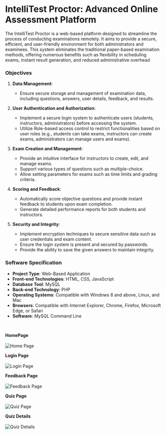 # IntelliTest Proctor: Advanced Online Assessment Platform
The IntelliTest Proctor is a web-based platform designed to streamline the process of conducting examinations remotely. It aims to provide a secure, efficient, and user-friendly environment for both administrators and examinees. This system eliminates the traditional paper-based examination methods, offering numerous benefits such as flexibility in scheduling exams, instant result generation, and reduced administrative overhead

### Objectives

1. **Data Management**:
   - Ensure secure storage and management of examination data, including questions, answers, user details, feedback, and results.

2. **User Authentication and Authorization**:
   - Implement a secure login system to authenticate users (students, instructors, administrators) before accessing the system.
   - Utilize Role-based access control to restrict functionalities based on user roles (e.g., students can take exams, instructors can create exams, administrators can manage users and exams).

3. **Exam Creation and Management**:
   - Provide an intuitive interface for instructors to create, edit, and manage exams.
   - Support various types of questions such as multiple-choice.
   - Allow setting parameters for exams such as time limits and grading criteria.

4. **Scoring and Feedback**:
   - Automatically score objective questions and provide instant feedback to students upon exam completion.
   - Generate detailed performance reports for both students and instructors.

5. **Security and Integrity**:
   - Implement encryption techniques to secure sensitive data such as user credentials and exam content.
   - Ensure the login system is present and secured by passwords.
   - Provide the ability to save the given answers to maintain integrity.
     
### Software Specification

- **Project Type**: Web-Based Application
- **Front-end Technologies**: HTML, CSS, JavaScript
- **Database Tool**: MySQL
- **Back-end Technology**: PHP
- **Operating Systems**: Compatible with Windows 8 and above, Linux, and Mac
- **Browsers**: Compatible with Internet Explorer, Chrome, Firefox, Microsoft Edge, or Safari
- **Software**: MySQL Command Line
<br>

**HomePage** <br><br>
![Home Page](images/Picture1.jpg)


**Login Page** <br><br>
![Login Page](images/Picture2.jpg)


**Feedback Page** <br><br>
![Feedback Page](images/Picture3.jpg)


**Quiz Page** <br><br>
![Quiz Page](images/Picture4.jpg)


**Quiz Details** <br><br>
![Quiz Details](images/Picture5.jpg)












